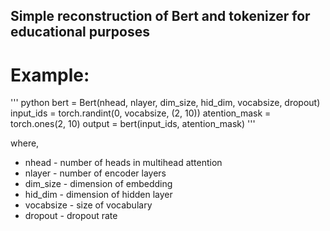 ## Simple reconstruction of Bert and tokenizer for educational purposes

# Example:

''' python
     bert = Bert(nhead, nlayer, dim_size, hid_dim, vocabsize, dropout)
     input_ids = torch.randint(0, vocabsize, (2, 10))
     atention_mask = torch.ones(2, 10)
     output = bert(input_ids, atention_mask)
'''

where,
*   nhead - number of heads in multihead attention
*   nlayer - number of encoder layers
*   dim_size - dimension of embedding
*   hid_dim - dimension of hidden layer
*   vocabsize - size of vocabulary
*   dropout - dropout rate

